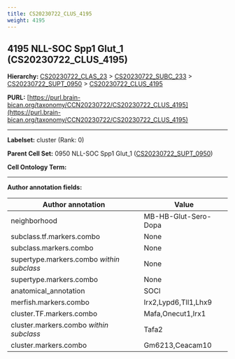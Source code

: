 ```yaml
---
title: CS20230722_CLUS_4195
weight: 4195
---
```

## 4195 NLL-SOC Spp1 Glut_1 (CS20230722_CLUS_4195)
<b>Hierarchy: </b>
[CS20230722_CLAS_23](../CS20230722_CLAS_23) >
[CS20230722_SUBC_233](../CS20230722_SUBC_233) >
[CS20230722_SUPT_0950](../CS20230722_SUPT_0950) >
[CS20230722_CLUS_4195](../CS20230722_CLUS_4195)

**PURL:** [https://purl.brain-bican.org/taxonomy/CCN20230722/CS20230722_CLUS_4195](https://purl.brain-bican.org/taxonomy/CCN20230722/CS20230722_CLUS_4195)

---


**Labelset:** cluster (Rank: 0)

**Parent Cell Set:** 0950 NLL-SOC Spp1 Glut_1 ([CS20230722_SUPT_0950](../CS20230722_SUPT_0950))



**Cell Ontology Term:** 

[MARKER GENES.]: #


---

[TRANSFERRED ANNOTATIONS.]: #


[AUTHOR ANNOTATION FIELDS.]: #


**Author annotation fields:**

| Author annotation | Value |
|-------------------|-------|
|neighborhood|MB-HB-Glut-Sero-Dopa|
|subclass.tf.markers.combo|None|
|subclass.markers.combo|None|
|supertype.markers.combo _within subclass_|None|
|supertype.markers.combo|None|
|anatomical_annotation|SOCl|
|merfish.markers.combo|Irx2,Lypd6,Tll1,Lhx9|
|cluster.TF.markers.combo|Mafa,Onecut1,Irx1|
|cluster.markers.combo _within subclass_|Tafa2|
|cluster.markers.combo|Gm6213,Ceacam10|
